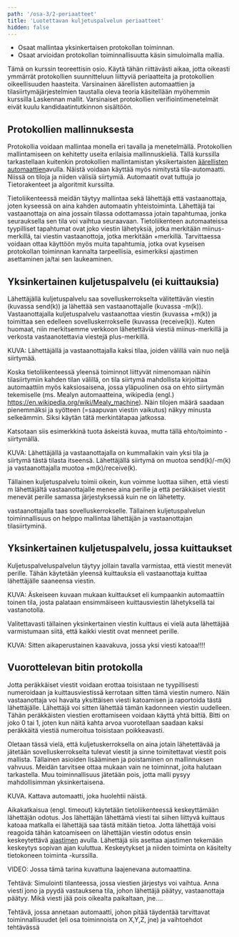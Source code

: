 ```yaml
---
path: '/osa-3/2-periaatteet'
title: 'Luotettavan kuljetuspalvelun periaatteet'
hidden: false
---
```



<text-box variant='learningObjectives' name='Oppimistavoitteet'>


- Osaat mallintaa yksinkertaisen protokollan toiminnan.
- Osaat arvioidan protokollan toiminnallisuutta käsin simuloimalla mallia.

</text-box>

Tämä on kurssin teoreettisin osio. Käytä tähän riittävästi aikaa, jotta oikeasti ymmärrät protokollien suunnitteluun liittyviä periaatteita ja protokollien oikeellisuuden haasteita. Varsinainen äärellisten automaattien ja tilasiirtymäjärjestelmien taustalla oleva teoria käsitellään myöhemmin kurssilla Laskennan mallit. Varsinaiset protokollien verifiointimenetelmät eivät kuulu kandidaatintutkinnon sisältöön.

## Protokollien mallinnuksesta

Protokollia voidaan mallintaa monella eri tavalla ja menetelmällä. Protokollien mallintamiseen on kehitetty useita erilaisia mallinnuskieliä. Tällä kurssilla tarkastellaan kuitenkin protokollien mallintamistan yksikertaisten [äärellisten automaattien](https://fi.wikipedia.org/wiki/%C3%84%C3%A4rellinen_automaatti)avulla. Näistä voidaan käyttää myös nimitystä tila-automaatti. Niissä on tiloja ja niiden välisiä siirtymiä.  Automaatit ovat tuttuja jo Tietorakenteet ja algoritmit kurssilta.

Tietoliikenteessä meidän täytyy mallintaa sekä lähettäjä että vastaanottaja, joten kyseessä on aina kahden automaatin yhteistoiminta. Lähettäjä tai vastaanottaja on aina jossain tilassa odottamassa jotain tapahtumaa, jonka seurauksella sen tila voi vaihtua seuraavaan. Tietoliikenteen automaateissa tyypilliset tapahtumat ovat joko viestin lähetyksiä, jotka merkitään miinus-merkillä, tai viestin vastaanottoja, jotka merkitään +merkillä. Tarvittaessa voidaan ottaa käyttöön myös muita tapahtumia, jotka ovat kyseisen protokollan toiminnan kannalta tarpeellisia, esimerkiksi ajastimen asettaminen ja/tai sen laukeaminen.

## Yksinkertainen kuljetuspalvelu  (ei kuittauksia)

Lähettäjällä kuljetuspalvelu saa sovelluskerrokselta välitettävän viestin (kuvassa send(k)) ja lähettää sen vastaanottajalle (kuvassa -m(k)). Vastaanottajalla kuljetuspalvelu vastaanottaa viestin (kuvassa +m(k)) ja toimittaa sen edelleen sovelluskerrokselle (kuvassa (receive(k)). Kuten huomaat, niin merkitsemme verkkoon lähetettäviä viestiä miinus-merkillä ja verkosta vastaanotettavia viestejä plus-merkillä.

KUVA:  Lähettäjällä ja vastaanottajalla kaksi tilaa, joiden välillä vain nuo neljä siirtymää.

Koska tietoliikenteessä yleensä toiminnot liittyvät nimenomaan näihin tilasiirtymiin kahden tilan välillä, on tila siirtymä mahdollista kirjoittaa automaattiin myös kaksiosaisena, jossa yläpuolinen osa on ehto siirtymän tekemiselle (ms. Mealyn automaatteina, wikipedia (engl.) https://en.wikipedia.org/wiki/Mealy_machine). Näin tilojen määrä saadaan pienemmäksi ja syötteen (=saapuvan viestin vaikutus) näkyy minusta selkeämmin. Siksi käytän tätä merkintätapaa jatkossa.

Katsotaan siis esimerkkinä tuota äskeistä kuvaa, mutta tällä ehto/toiminto -siirtymällä.

KUVA: Lähettäjällä ja vastaanottajalla on kummallakin vain yksi tila ja siirtymä tästä tilasta itseensä. Lähettäjällä siirtymä on muotoa send(k)/-m(k) ja vastaanottajalla muotoa +m(k)/receive(k).

Tällainen kuljetuspalvelu toimii oikein, kun voimme luottaa siihen, että viesti m lähettäjältä vastaanottajalle menee aina perille ja että peräkkäiset viestit menevät perille samassa järjestyksessä kuin ne on lähetetty.

vastaanottajalla taas sovelluskerrokselle. Tällainen kuljetuspalvelun toiminnallisuus on helppo mallintaa lähettäjän ja vastaanottajan tilasiirtyminä.

## Yksinkertainen kuljetuspalvelu, jossa kuittaukset

Kuljetuspalveluspalvelun täytyy jollain tavalla varmistaa, että viestit menevät perille. Tähän käytetään yleensä kuittauksia eli vastaanottaja kuittaa lähettäjälle saaneensa viestin.

KUVA: Äskeiseen kuvaan mukaan kuittaukset eli kumpaankin automaattiin toinen tila, josta palataan ensimmäiseen kuittausviestin lähetyksellä tai vastanotolla.

Valitettavasti tällainen yksinkertainen viestin kuittaus ei vielä auta lähettäjää varmistumaan siitä, että kaikki viestit ovat menneet perille.

KUVA:   Sitten aikaperustainen kaavakuva, jossa yksi viesti katoaa!!!!

## Vuorottelevan bitin protokolla

Jotta peräkkäiset viestit voidaan erottaa toisistaan ne tyypillisesti numeroidaan ja kuittausviestissä kerrotaan sitten tämä viestin numero. Näin vastaanottaja voi havaita yksittäisen viesti katoamisen ja raportoida tästä lähettäjälle. Lähettäjä voi sitten lähettää tämän kadonneen viestin uudelleen. Tähän peräkkäisten viestien erottamiseen voidaan käyttä yhtä bittiä. Bitti on joko 0 tai 1, joten kun näitä kahta arvoa vuorotellaan saadaan kaksi peräkkäitä viestiä numeroitua toisistaan poikkeavasti.

Oletaan tässä vielä, että kuljetuskerroksella on aina jotain lähetettävää ja jätetään sovelluskerrokselta tulevat viestit ja sinne toimitettavat viestit pois mallista. Tällainen asioiden lisääminen ja poistaminen on mallinnuksen vahvuus. Meidän tarvitsee ottaa mukaan vain ne toiminnat, joita halutaan tarkastella. Muu toiminnallisuus jätetään pois, jotta malli pysyy mahdollisimman yksinkertaisena.

KUVA. Kattava automaatti, joka huolehtii näistä.

Aikakatkaisua (engl. timeout) käytetään tietoliikenteessä keskeyttämään lähettäjän odotus. Jos lähettäjän lähettämä viesti tai siihen liittyvä kuittaus katoaa matkalla ei lähettäjä saa tästä mitään tietoa. Jotta lähettäjä voisi reagoida tähän katoamiseen on lähettäjän viestin odotus ensin keskeytettävä [ajastimen](https://fi.wikipedia.org/wiki/Ajastin) avulla.  Lähettäjä siis asettaa ajastimen tekemään keskeytys sopivan ajan kuluttua. Keskeytykset ja niiden toiminta on käsitelty tietokoneen toiminta -kurssilla.





VIDEO: Jossa tämä tarina kuvattuna  laajenevana automaattina.


Tehtävä:  Simulointi tilanteessa, jossa viestien järjestys voi vaihtua. Anna viesti jono ja pyydä vastauksena tila, johon lähettäjä päätyy, vastaanottaja päätyy. Mikä viesti jää pois oikealta paikaltaan, jne....


Tehtävä, jossa annetaan automaatti, johon pitää täydentää tarvittavat toiminnallisuudet  (eli osa toiminnoista on X,Y,Z, jne) ja vaihtoehdot tehtävässä
